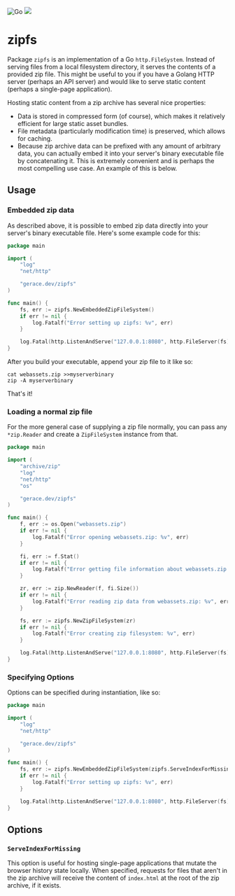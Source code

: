 ![Go](https://github.com/spectrumjade/zipfs/workflows/Go/badge.svg)
[![](https://godoc.org/gerace.dev/zipfs?status.svg)](https://pkg.go.dev/gerace.dev/zipfs)

# zipfs
Package `zipfs` is an implementation of a Go `http.FileSystem`. Instead of serving files from a local filesystem directory, it serves the
contents of a provided zip file. This might be useful to you if you have a Golang HTTP server (perhaps an API server) and would like to
serve static content (perhaps a single-page application).

Hosting static content from a zip archive has several nice properties:
- Data is stored in compressed form (of course), which makes it relatively efficient for large static asset bundles.
- File metadata (particularly modification time) is preserved, which allows for caching.
- Because zip  archive data can be prefixed with any amount of arbitrary data, you can actually embed it into your server's binary
  executable file by concatenating it. This is extremely convenient and is perhaps the most compelling use case. An example of this is
  below.

## Usage
### Embedded zip data
As described above, it is possible to embed zip data directly into your server's binary executable file. Here's some example code for this:
```go
package main

import (
	"log"
	"net/http"

	"gerace.dev/zipfs"
)

func main() {
	fs, err := zipfs.NewEmbeddedZipFileSystem()
	if err != nil {
		log.Fatalf("Error setting up zipfs: %v", err)
	}

	log.Fatal(http.ListenAndServe("127.0.0.1:8080", http.FileServer(fs)))
}

```
After you build your executable, append your zip file to it like so:
```
cat webassets.zip >>myserverbinary
zip -A myserverbinary
```
That's it!

### Loading a normal zip file
For the more general case of supplying a zip file normally, you can pass any `*zip.Reader` and create a `ZipFileSystem` instance from that.
```go
package main

import (
	"archive/zip"
	"log"
	"net/http"
	"os"

	"gerace.dev/zipfs"
)

func main() {
	f, err := os.Open("webassets.zip")
	if err != nil {
		log.Fatalf("Error opening webassets.zip: %v", err)
	}

	fi, err := f.Stat()
	if err != nil {
		log.Fatalf("Error getting file information about webassets.zip: %v", err)
	}

	zr, err := zip.NewReader(f, fi.Size())
	if err != nil {
		log.Fatalf("Error reading zip data from webassets.zip: %v", err)
	}

	fs, err := zipfs.NewZipFileSystem(zr)
	if err != nil {
		log.Fatalf("Error creating zip filesystem: %v", err)
	}

	log.Fatal(http.ListenAndServe("127.0.0.1:8080", http.FileServer(fs)))
}
```

### Specifying Options
Options can be specified during instantiation, like so:
```go
package main

import (
	"log"
	"net/http"

	"gerace.dev/zipfs"
)

func main() {
	fs, err := zipfs.NewEmbeddedZipFileSystem(zipfs.ServeIndexForMissing())
	if err != nil {
		log.Fatalf("Error setting up zipfs: %v", err)
	}

	log.Fatal(http.ListenAndServe("127.0.0.1:8080", http.FileServer(fs)))
}
```

## Options
### `ServeIndexForMissing`
This option is useful for hosting single-page applications that mutate the browser history state locally. When specified, requests for
files that aren't in the zip archive will receive the content of `index.html` at the root of the zip archive, if it exists.
